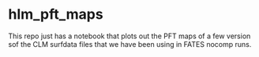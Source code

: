 # hlm_pft_maps

This repo just has a notebook that plots out the PFT maps of a few
version sof the CLM surfdata files that we have been using in FATES
nocomp runs.
